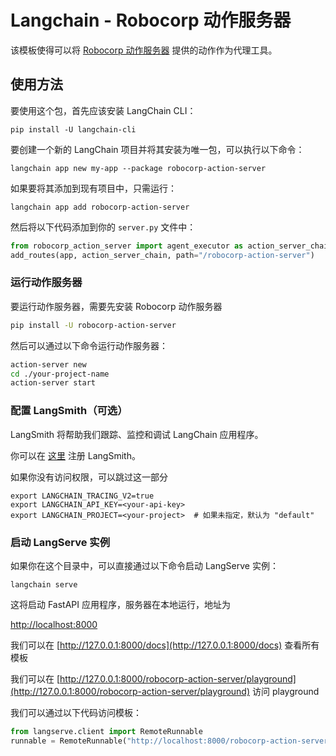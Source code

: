 # Langchain - Robocorp 动作服务器

该模板使得可以将 [Robocorp 动作服务器](https://github.com/robocorp/robocorp) 提供的动作作为代理工具。

## 使用方法

要使用这个包，首先应该安装 LangChain CLI：

```shell
pip install -U langchain-cli
```

要创建一个新的 LangChain 项目并将其安装为唯一包，可以执行以下命令：

```shell
langchain app new my-app --package robocorp-action-server
```

如果要将其添加到现有项目中，只需运行：

```shell
langchain app add robocorp-action-server
```

然后将以下代码添加到你的 `server.py` 文件中：

```python
from robocorp_action_server import agent_executor as action_server_chain
add_routes(app, action_server_chain, path="/robocorp-action-server")
```

### 运行动作服务器

要运行动作服务器，需要先安装 Robocorp 动作服务器

```bash
pip install -U robocorp-action-server
```

然后可以通过以下命令运行动作服务器：

```bash
action-server new
cd ./your-project-name
action-server start
```

### 配置 LangSmith（可选）

LangSmith 将帮助我们跟踪、监控和调试 LangChain 应用程序。

你可以在 [这里](https://smith.langchain.com/) 注册 LangSmith。

如果你没有访问权限，可以跳过这一部分

```shell
export LANGCHAIN_TRACING_V2=true
export LANGCHAIN_API_KEY=<your-api-key>
export LANGCHAIN_PROJECT=<your-project>  # 如果未指定，默认为 "default"
```

### 启动 LangServe 实例

如果你在这个目录中，可以直接通过以下命令启动 LangServe 实例：

```shell
langchain serve
```

这将启动 FastAPI 应用程序，服务器在本地运行，地址为

[http://localhost:8000](http://localhost:8000)

我们可以在 [http://127.0.0.1:8000/docs](http://127.0.0.1:8000/docs) 查看所有模板

我们可以在 [http://127.0.0.1:8000/robocorp-action-server/playground](http://127.0.0.1:8000/robocorp-action-server/playground) 访问 playground

我们可以通过以下代码访问模板：

```python
from langserve.client import RemoteRunnable
runnable = RemoteRunnable("http://localhost:8000/robocorp-action-server")
```